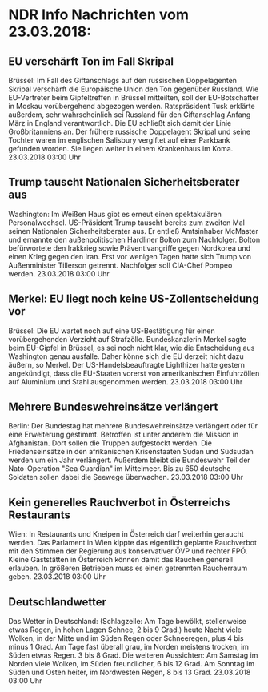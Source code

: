 # NDR Info Nachrichten vom 23.03.2018:


## EU verschärft Ton im Fall Skripal
Brüssel:	Im Fall des Giftanschlags auf den russischen Doppelagenten Skripal verschärft die Europäische Union den Ton gegenüber Russland. Wie EU-Vertreter beim Gipfeltreffen in Brüssel mitteilten, soll der EU-Botschafter in Moskau vorübergehend abgezogen werden. Ratspräsident Tusk erklärte außerdem, sehr wahrscheinlich sei Russland für den Giftanschlag Anfang März in England verantwortlich. Die EU schließt sich damit der Linie Großbritanniens an. Der frühere russische Doppelagent Skripal und seine Tochter waren im englischen Salisbury vergiftet auf einer Parkbank gefunden worden. Sie liegen weiter in einem Krankenhaus im Koma. 23.03.2018 03:00 Uhr 

## Trump tauscht Nationalen Sicherheitsberater aus
Washington: Im Weißen Haus gibt es erneut einen spektakulären Personalwechsel. US-Präsident Trump tauscht bereits zum zweiten Mal seinen Nationalen Sicherheitsberater aus. Er entließ Amtsinhaber McMaster und ernannte den außenpolitischen Hardliner Bolton zum Nachfolger. Bolton befürwortete den Irakkrieg sowie Präventivangriffe gegen Nordkorea und einen Krieg gegen den Iran. Erst vor wenigen Tagen hatte sich Trump von Außenminister Tillerson getrennt. Nachfolger soll CIA-Chef Pompeo werden. 23.03.2018 03:00 Uhr 

## Merkel: EU liegt noch keine US-Zollentscheidung vor
Brüssel:	Die EU wartet noch auf eine US-Bestätigung für einen vorübergehenden Verzicht auf Strafzölle. Bundeskanzlerin Merkel sagte beim EU-Gipfel in Brüssel, es sei noch nicht klar, wie die Entscheidung aus Washington genau ausfalle. Daher könne sich die EU derzeit nicht dazu äußern, so Merkel. Der US-Handelsbeauftragte Lighthizer hatte gestern angekündigt, dass die EU-Staaten vorerst von amerikanischen Einfuhrzöllen auf Aluminium und Stahl ausgenommen werden. 23.03.2018 03:00 Uhr 

## Mehrere Bundeswehreinsätze verlängert
Berlin: Der Bundestag hat mehrere Bundeswehreinsätze verlängert oder für eine Erweiterung gestimmt. Betroffen ist unter anderem die Mission in Afghanistan. Dort sollen die Truppen aufgestockt werden. Die Friedenseinsätze in den afrikanischen Krisenstaaten Sudan und Südsudan werden um ein Jahr verlängert. Außerdem bleibt die Bundeswehr Teil der Nato-Operation "Sea Guardian" im Mittelmeer. Bis zu 650 deutsche Soldaten sollen dabei die Seewege überwachen. 23.03.2018 03:00 Uhr 

## Kein generelles Rauchverbot in Österreichs Restaurants
Wien: In Restaurants und Kneipen in Österreich darf weiterhin geraucht werden. Das Parlament in Wien kippte das eigentlich geplante Rauchverbot mit den Stimmen der Regierung aus konservativer ÖVP und rechter FPÖ. Kleine Gaststätten in Österreich können damit das Rauchen generell erlauben. In größeren Betrieben muss es einen getrennten Raucherraum geben. 23.03.2018 03:00 Uhr 

## Deutschlandwetter
Das Wetter in Deutschland:
(Schlagzeile: Am Tage bewölkt, stellenweise etwas Regen, in hohen Lagen Schnee, 2 bis 9 Grad.) heute Nacht viele Wolken, in der Mitte und im Süden Regen oder Schneeregen, plus 4 bis minus 1 Grad. Am Tage fast überall grau, im Norden meistens trocken, im Süden etwas Regen. 3 bis 8 Grad. Die weiteren Aussichten: Am Samstag im Norden viele Wolken, im Süden freundlicher, 6 bis 12 Grad. Am Sonntag im Süden und Osten heiter, im Nordwesten Regen, 8 bis 13 Grad. 23.03.2018 03:00 Uhr 
